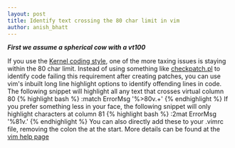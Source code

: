 ```yaml
---
layout: post
title: Identify text crossing the 80 char limit in vim
author: anish_bhatt
---
```

***First we assume a spherical cow with a vt100***

If you use the [Kernel coding style](https://www.kernel.org/doc/Documentation/CodingStyle), one of the more taxing issues is staying within the 80 char limit. Instead of using something like [checkpatch.pl](http://git.kernel.org/cgit/linux/kernel/git/torvalds/linux.git/tree/scripts/checkpatch.pl) to identify code failing this requirement after creating patches, you can use vim's inbuilt long line highlight options to identify offending lines in code. The following snippet will highlight all any text that crosses virtual column 80
{% highlight bash %}
:match ErrorMsg '\%>80v.\+'
{% endhighlight %}
If you prefer something less in your face, the following snippet will only highlight characters at column 81
{% highlight bash %}
:2mat ErrorMsg '\%81v.'
{% endhighlight %}
You can also directly add these to your .vimrc file, removing the colon the at the start. More details can be found at the [vim help page](http://vim.wikia.com/wiki/Highlight_long_lines)
